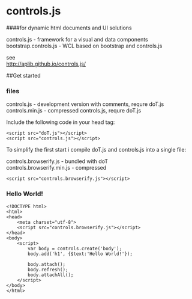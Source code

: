 # controls.js
####for dynamic html documents and UI solutions

controls.js - framework for a visual and data components  
bootstrap.controls.js - WCL based on bootstrap and controls.js

see  
http://aplib.github.io/controls.js/


##Get started  

### files

controls.js - development version with comments, requre doT.js  
controls.min.js - compressed controls.js, requre doT.js  

Include the following code in your head tag:

    <script src="doT.js"></script>
    <script src="controls.js"></script>

To simplify the first start i compile doT.js and controls.js into a single file:

controls.browserify.js     - bundled with doT  
controls.browserify.min.js - compressed  

    <script src="controls.browserify.js"></script>

### Hello World!

    <!DOCTYPE html>
    <html>
    <head>
        <meta charset="utf-8">
        <script src="controls.browserify.js"></script>
    </head>
    <body>
        <script>
            var body = controls.create('body');
            body.add('h1', {$text:'Hello World!'});

            body.attach();
            body.refresh();
            body.attachAll();
        </script>
    </body>
    </html>